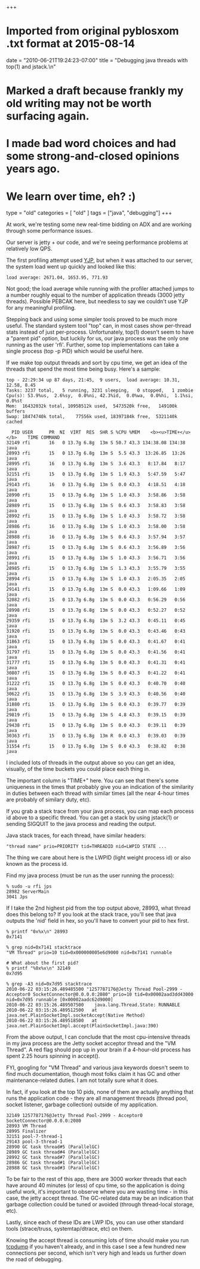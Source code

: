 +++
# Imported from original pyblosxom .txt format at 2015-08-14
date = "2010-06-21T19:24:23-07:00"
title = "Debugging java threads with top(1) and jstack.\n"
# Marked a draft because frankly my old writing may not be worth surfacing again.
# I made bad word choices and had some strong-and-closed opinions years ago.
# We learn over time, eh? :)
type = "old"
categories = [ "old" ]
tags = ["java", "debugging"]
+++

At work, we're testing some new real-time bidding on ADX and are working
through some performance issues.

Our server is jetty + our code, and we're seeing performance problems at
relatively low QPS.

The first profiling attempt used [YJP](http://www.yourkit.com/index.jsp), but when it was attached to
our server, the system load went up quickly and looked like this:

`load average: 2671.04, 1653.95, 771.93`

Not good; the load average while running with the profiler attached jumps to a
number roughly equal to the number of application threads (3000 jetty threads).
Possible PEBCAK here, but needless to say we couldn't use YJP for any
meaningful profiling.

Stepping back and using some simpler tools proved to be much more useful. The standard
system tool "top" can, in most cases show per-thread stats instead of just
per-process. Unfortunately, top(1) doesn't seem to have a "parent pid" option,
but luckily for us, our java process was the only one running as the user
'rfi'. Further, some top implementations can take a single process (top -p PID)
which would be useful here. 

If we make top output threads and sort by cpu time, we get an idea of the
threads that spend the most time being busy. Here's a sample:

```
top - 22:29:34 up 87 days, 21:45,  9 users,  load average: 10.31, 12.58, 8.45
Tasks: 3237 total,   5 running, 3231 sleeping,   0 stopped,   1 zombie
Cpu(s): 53.9%us,  2.6%sy,  0.0%ni, 42.3%id,  0.0%wa,  0.0%hi,  1.1%si,  0.0%st
Mem:  16432032k total, 10958512k used,  5473520k free,   149100k buffers
Swap: 18474740k total,    77556k used, 18397184k free,  5321140k cached

  PID USER      PR  NI  VIRT  RES  SHR S %CPU %MEM    <b><u>TIME+</u></b>    TIME COMMAND
32149 rfi       16   0 13.7g 6.8g  13m S 50.7 43.3 134:38.08 134:38 java
28993 rfi       15   0 13.7g 6.8g  13m S  5.5 43.3  13:26.85  13:26 java
28995 rfi       16   0 13.7g 6.8g  13m S  3.6 43.3   8:17.84   8:17 java
32151 rfi       15   0 13.7g 6.8g  13m S  1.9 43.3   5:47.59   5:47 java
29143 rfi       16   0 13.7g 6.8g  13m S  0.0 43.3   4:18.51   4:18 java
28990 rfi       15   0 13.7g 6.8g  13m S  1.0 43.3   3:58.86   3:58 java
28989 rfi       15   0 13.7g 6.8g  13m S  0.6 43.3   3:58.83   3:58 java
28992 rfi       15   0 13.7g 6.8g  13m S  1.0 43.3   3:58.72   3:58 java
28986 rfi       16   0 13.7g 6.8g  13m S  1.0 43.3   3:58.00   3:58 java
28988 rfi       16   0 13.7g 6.8g  13m S  0.6 43.3   3:57.94   3:57 java
28987 rfi       15   0 13.7g 6.8g  13m S  0.6 43.3   3:56.89   3:56 java
28991 rfi       15   0 13.7g 6.8g  13m S  1.0 43.3   3:56.71   3:56 java
28985 rfi       15   0 13.7g 6.8g  13m S  1.3 43.3   3:55.79   3:55 java
28994 rfi       15   0 13.7g 6.8g  13m S  1.0 43.3   2:05.35   2:05 java
29141 rfi       15   0 13.7g 6.8g  13m S  0.0 43.3   1:09.66   1:09 java
32082 rfi       15   0 13.7g 6.8g  13m S  0.0 43.3   0:56.29   0:56 java
28998 rfi       15   0 13.7g 6.8g  13m S  0.0 43.3   0:52.27   0:52 java
29359 rfi       15   0 13.7g 6.8g  13m S  3.2 43.3   0:45.11   0:45 java
31920 rfi       15   0 13.7g 6.8g  13m S  0.0 43.3   0:43.46   0:43 java
31863 rfi       15   0 13.7g 6.8g  13m S  0.0 43.3   0:41.67   0:41 java
31797 rfi       15   0 13.7g 6.8g  13m S  0.0 43.3   0:41.56   0:41 java
31777 rfi       15   0 13.7g 6.8g  13m S  0.0 43.3   0:41.31   0:41 java
30807 rfi       15   0 13.7g 6.8g  13m S  0.0 43.3   0:41.22   0:41 java
31222 rfi       15   0 13.7g 6.8g  13m S  0.0 43.3   0:40.70   0:40 java
30622 rfi       15   0 13.7g 6.8g  13m S  3.9 43.3   0:40.56   0:40 java
31880 rfi       15   0 13.7g 6.8g  13m S  0.0 43.3   0:39.77   0:39 java
29819 rfi       15   0 13.7g 6.8g  13m S  4.8 43.3   0:39.15   0:39 java
29438 rfi       15   0 13.7g 6.8g  13m S  0.0 43.3   0:39.11   0:39 java
30363 rfi       15   0 13.7g 6.8g  13m R  0.0 43.3   0:39.03   0:39 java
31554 rfi       15   0 13.7g 6.8g  13m S  0.0 43.3   0:38.82   0:38 java
```

I included lots of threads in the output above so you can get an idea,
visually, of the time buckets you could place each thing in.

The important column is "TIME+" here. You can see that there's some uniqueness
in the times that probably give you an indication of the similarity in duties between
each thread with similar times (all the near 4-hour times are probably of
similary duty, etc).

If you grab a stack trace from your java process, you can map each process id
above to a specific thread. You can get a stack by using jstack(1) or sending
SIGQUIT to the java process and reading the output.

Java stack traces, for each thread, have similar headers:

```
"thread name" prio=PRIORITY tid=THREADID nid=LWPID STATE ...
```

The thing we care about here is the LWPID (light weight process id) or also
known as the process id.


Find my java process (must be run as the user running the process):

```
% sudo -u rfi jps
28982 ServerMain
3041 Jps
```

If I take the 2nd highest pid from the top output above, 28993, what thread
does this belong to? If you look at the stack trace, you'll see that java
outputs the 'nid' field in hex, so you'll have to convert your pid to hex
first.

```
% printf "0x%x\n" 28993
0x7141

% grep nid=0x7141 stacktrace
"VM Thread" prio=10 tid=0x000000005e6d9000 nid=0x7141 runnable 

# What about the first pid?
% printf "%0x%x\n" 32149
0x7d95

% grep -A3 nid=0x7d95 stacktrace
2010-06-22 03:15:26.489485500 "1257787176@Jetty Thread Pool-2999 - Acceptor0 SocketConnector@0.0.0.0:2080" prio=10 tid=0x00002aad3dd43000 nid=0x7d95 runnable [0x00002aadc62d9000]
2010-06-22 03:15:26.489507500    java.lang.Thread.State: RUNNABLE
2010-06-22 03:15:26.489512500   at java.net.PlainSocketImpl.socketAccept(Native Method)
2010-06-22 03:15:26.489518500   at java.net.PlainSocketImpl.accept(PlainSocketImpl.java:390)
```

From the above output, I can conclude that the most cpu-intensive threads in my
java process are the Jetty socket acceptor thread and the "VM Thread". A red flag
should pop up in your brain if a 4-hour-old process has spent 2.25 hours spinning
in accept().

FYI, googling for "VM Thread" and various java keywords doesn't seem to find much
documentation, though most folks claim it has GC and other maintenance-related
duties. I am not totally sure what it does.

In fact, if you look at the top 10 pids, none of them are actually anything
that runs the application code - they are all management threads (thread pool,
socket listener, garbage collection) outside of my application.

```
32149 1257787176@Jetty Thread Pool-2999 - Acceptor0 SocketConnector@0.0.0.0:2080
28993 VM Thread
28995 Finalizer
32151 pool-7-thread-1
29143 pool-3-thread-1
28990 GC task thread#5 (ParallelGC)
28989 GC task thread#4 (ParallelGC)
28992 GC task thread#7 (ParallelGC)
28986 GC task thread#1 (ParallelGC)
28988 GC task thread#3 (ParallelGC)
```

To be fair to the rest of this app, there are 3000 worker threads that each
have around 40 minutes (or less) of cpu time, so the application is doing
useful work, it's important to observe where you are wasting time - in this
case, the jetty accept thread. The GC-related data may be an indication that
garbage collection could be tuned or avoided (through thread-local storage,
etc).

Lastly, since each of these IDs are LWP IDs, you can use other standard tools
(strace/truss, systemtap/dtrace, etc) on them.

Knowing the accept thread is consuming lots of time should make you run 
[tcpdump](http://sysadvent.blogspot.com/2008/12/sysadmin-advent-day-1.html)
if you haven't already, and in this case I see a few hundred new connections
per second, which isn't very high and leads us further down the road of debugging.
